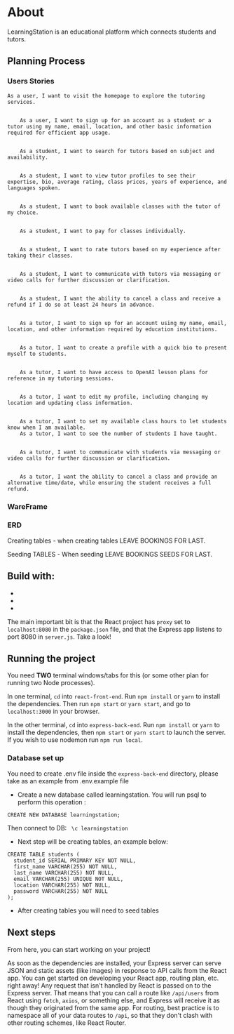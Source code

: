 # About
LearningStation is an educational platform which connects students and tutors.

## Planning Process


### Users Stories
	As a user, I want to visit the homepage to explore the tutoring services.


		As a user, I want to sign up for an account as a student or a tutor using my name, email, location, and other basic information required for efficient app usage.


		As a student, I want to search for tutors based on subject and availability.


		As a student, I want to view tutor profiles to see their expertise, bio, average rating, class prices, years of experience, and languages spoken.


		As a student, I want to book available classes with the tutor of my choice.


		As a student, I want to pay for classes individually.


		As a student, I want to rate tutors based on my experience after taking their classes.


		As a student, I want to communicate with tutors via messaging or video calls for further discussion or clarification.


		As a student, I want the ability to cancel a class and receive a refund if I do so at least 24 hours in advance.


		As a tutor, I want to sign up for an account using my name, email, location, and other information required by education institutions.


		As a tutor, I want to create a profile with a quick bio to present myself to students.


		As a tutor, I want to have access to OpenAI lesson plans for reference in my tutoring sessions.


		As a tutor, I want to edit my profile, including changing my location and updating class information.


		As a tutor, I want to set my available class hours to let students know when I am available.
		As a tutor, I want to see the number of students I have taught.


		As a tutor, I want to communicate with students via messaging or video calls for further discussion or clarification.


		As a tutor, I want the ability to cancel a class and provide an alternative time/date, while ensuring the student receives a full refund.

### WareFrame


### ERD
Creating tables - when creating tables LEAVE BOOKINGS FOR LAST.

Seeding TABLES - When seeding LEAVE BOOKINGS SEEDS FOR LAST.


## Build with:
*
*
*



The main important bit is that the React project has `proxy` set to `localhost:8080` in the `package.json` file, and that the Express app listens to port 8080 in `server.js`. Take a look!


## Running the project

You need **TWO** terminal windows/tabs for this (or some other plan for running two Node processes).

In one terminal, `cd` into `react-front-end`. Run `npm install` or `yarn` to install the dependencies. Then run `npm start` or `yarn start`, and go to `localhost:3000` in your browser. 

In the other terminal, `cd` into `express-back-end`. Run `npm install` or `yarn` to install the dependencies, then `npm start` or `yarn start` to launch the server. If you wish to use nodemon run `npm run local`.

### Database set up
You need to create .env file inside the `express-back-end` directory, please take as an example from .env.example file
* Create a new database called learningstation. You will run psql to perform this operation :
``` psql
CREATE NEW DATABASE learningstation; 
```
Then connect to DB:
```  \c learningstation  ```


* Next step will be creating tables, an example below:
```
CREATE TABLE students (
  student_id SERIAL PRIMARY KEY NOT NULL,
  first_name VARCHAR(255) NOT NULL,
  last_name VARCHAR(255) NOT NULL,
  email VARCHAR(255) UNIQUE NOT NULL,
  location VARCHAR(255) NOT NULL,
  password VARCHAR(255) NOT NULL
);
```
* After creating tables you will need to seed tables

## Next steps

From here, you can start working on your project!

As soon as the dependencies are installed, your Express server can serve JSON and static assets (like images) in response to API calls from the React app. You can get started on developing your React app, routing plan, etc. right away! Any request that isn't handled by React is passed on to the Express server. That means that you can call a route like `/api/users` from React using `fetch`, `axios`, or something else, and Express will receive it as though they originated from the same app. For routing, best practice is to namespace all of your data routes to `/api`, so that they don't clash with other routing schemes, like React Router.






